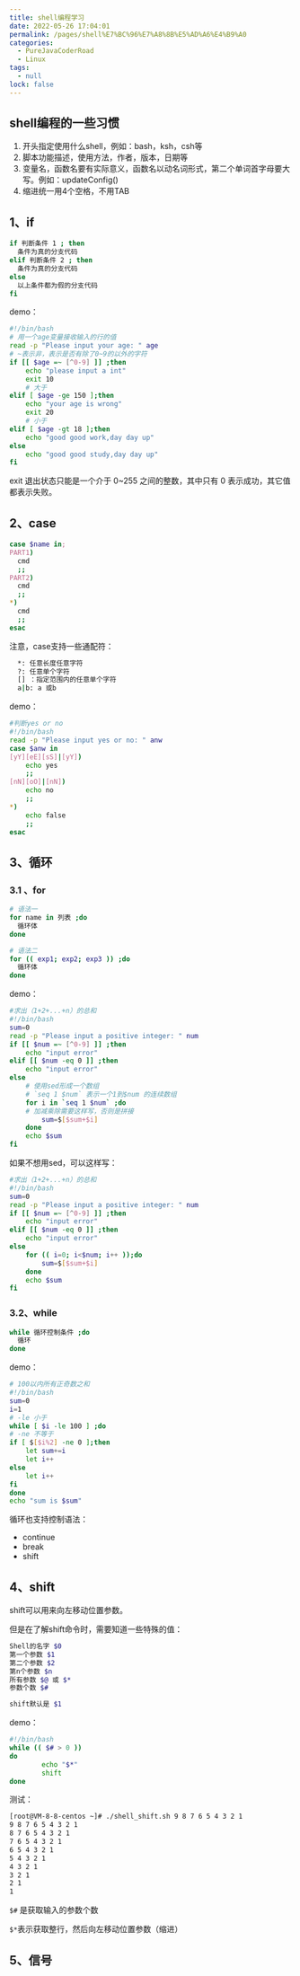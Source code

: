 ```yaml
---
title: shell编程学习
date: 2022-05-26 17:04:01
permalink: /pages/shell%E7%BC%96%E7%A8%8B%E5%AD%A6%E4%B9%A0
categories: 
  - PureJavaCoderRoad
  - Linux
tags: 
  - null
lock: false
---
```

## shell编程的一些习惯

1. 开头指定使用什么shell，例如：bash，ksh，csh等
2. 脚本功能描述，使用方法，作者，版本，日期等
3. 变量名，函数名要有实际意义，函数名以动名词形式，第二个单词首字母要大写。例如：updateConfig()
4. 缩进统一用4个空格，不用TAB



## 1、if

```bash
if 判断条件 1 ; then
  条件为真的分支代码
elif 判断条件 2 ; then
  条件为真的分支代码
else
  以上条件都为假的分支代码
fi
```

demo：

```bash
#!/bin/bash
# 用一个age变量接收输入的行的值
read -p "Please input your age: " age
# ~表示非，表示是否有除了0~9的以外的字符
if [[ $age =~ [^0-9] ]] ;then
    echo "please input a int"
    exit 10
    # 大于
elif [ $age -ge 150 ];then
    echo "your age is wrong"
    exit 20
    # 小于
elif [ $age -gt 18 ];then
    echo "good good work,day day up"
else
    echo "good good study,day day up"
fi
```



exit 退出状态只能是一个介于 0~255 之间的整数，其中只有 0 表示成功，其它值都表示失败。

## 2、case

```bash
case $name in;
PART1)
  cmd
  ;;
PART2)
  cmd
  ;;
*)
  cmd
  ;;
esac
```

注意，case支持一些通配符：

```bash
  *: 任意长度任意字符
  ?: 任意单个字符
  [] ：指定范围内的任意单个字符
  a|b: a 或b
```

demo：

```bash
#判断yes or no
#!/bin/bash
read -p "Please input yes or no: " anw
case $anw in
[yY][eE][sS]|[yY])
    echo yes
    ;;
[nN][oO]|[nN])
    echo no
    ;;
*)
    echo false
    ;;
esac
```

## 3、循环

### 3.1 、for

```bash
# 语法一
for name in 列表 ;do
  循环体
done

# 语法二
for (( exp1; exp2; exp3 )) ;do
  循环体
done
```

demo：

```bash
#求出（1+2+...+n）的总和
#!/bin/bash
sum=0
read -p "Please input a positive integer: " num
if [[ $num =~ [^0-9] ]] ;then
    echo "input error"
elif [[ $num -eq 0 ]] ;then
    echo "input error"
else
	# 使用sed形成一个数组
	# `seq 1 $num` 表示一个1到$num 的连续数组
    for i in `seq 1 $num` ;do
    # 加减乘除需要这样写，否则是拼接
        sum=$[$sum+$i]
    done
    echo $sum
fi
```

如果不想用sed，可以这样写：

```bash
#求出（1+2+...+n）的总和
#!/bin/bash
sum=0
read -p "Please input a positive integer: " num
if [[ $num =~ [^0-9] ]] ;then
    echo "input error"
elif [[ $num -eq 0 ]] ;then
    echo "input error"
else
 	for (( i=0; i<$num; i++ ));do
        sum=$[$sum+$i]
	done
    echo $sum
fi
```

### 3.2、while

```bash
while 循环控制条件 ;do
  循环
done
```

demo：

```bash
# 100以内所有正奇数之和
#!/bin/bash
sum=0
i=1
# -le 小于
while [ $i -le 100 ] ;do
# -ne 不等于
if [ $[$i%2] -ne 0 ];then
    let sum+=i
    let i++
else
    let i++
fi
done
echo "sum is $sum"
```



循环也支持控制语法：

- continue 
- break
- shift



## 4、shift

shift可以用来向左移动位置参数。

但是在了解shift命令时，需要知道一些特殊的值：

```bash
Shell的名字 $0
第一个参数 $1
第二个参数 $2
第n个参数 $n
所有参数 $@ 或 $*
参数个数 $#

shift默认是 $1
```



demo：

```bash
#!/bin/bash
while (( $# > 0 ))
do
        echo "$*"
        shift
done
```

测试：

```bash
[root@VM-8-8-centos ~]# ./shell_shift.sh 9 8 7 6 5 4 3 2 1
9 8 7 6 5 4 3 2 1
8 7 6 5 4 3 2 1
7 6 5 4 3 2 1
6 5 4 3 2 1
5 4 3 2 1
4 3 2 1
3 2 1
2 1
1
```

`$#` 是获取输入的参数个数

`$*`表示获取整行，然后向左移动位置参数（缩进）

## 5、信号

